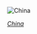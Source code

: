
![China](https://www.gstatic.com/prettyearth/assets/full/1352.jpg)

*[China](https://www.google.com/maps/@40.106232,116.646126,17z/data=!3m1!1e3)*
